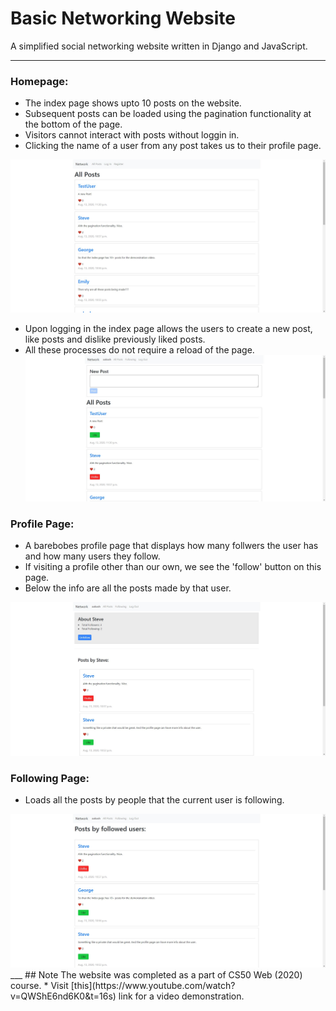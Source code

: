 # Basic Networking Website

A simplified social networking website written in Django and JavaScript.
___
### Homepage:
- The index page shows upto 10 posts on the website.
- Subsequent posts can be loaded using the pagination functionality at the bottom of the page.
- Visitors cannot interact with posts without loggin in.
- Clicking the name of a user from any post takes us to their profile page.
<kbd>
  <img src="https://github.com/AakashSehrawat95/Basic-Social-Network/blob/master/documents/img1.jpg">
</kbd>

- Upon logging in the index page allows the users to create a new post, like posts and dislike previously liked posts.
- All these processes do not require a reload of the page.
  <img src="https://github.com/AakashSehrawat95/Basic-Social-Network/blob/master/documents/img2.jpg">
</kbd>

### Profile Page:
- A barebobes profile page that displays how many follwers the user has and how many users they follow.
- If visiting a profile other than our own, we see the 'follow' button on this page.
- Below the info are all the posts made by that user.
<kbd>
  <img src="https://github.com/AakashSehrawat95/Basic-Social-Network/blob/master/documents/img3.jpg">
</kbd>

### Following Page:
- Loads all the posts by people that the current user is following.
<kbd>
  <img src="https://github.com/AakashSehrawat95/Basic-Social-Network/blob/master/documents/img4.jpg">
</kbd>
___
## Note
The website was completed as a part of CS50 Web (2020) course.
* Visit [this](https://www.youtube.com/watch?v=QWShE6nd6K0&t=16s) link for a video demonstration.
